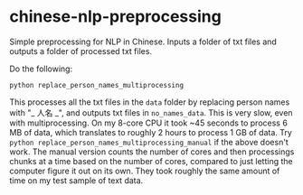 # chinese-nlp-preprocessing

Simple preprocessing for NLP in Chinese. Inputs a folder of txt files and outputs a folder of processed txt files.

Do the following:

`python replace_person_names_multiprocessing`

This processes all the txt files in the `data` folder by replacing person names with "_ 人名 _", and outputs txt files in `no_names_data`. This is very slow, even with multiprocessing. On my 8-core CPU it took ~45 seconds to process 6 MB of data, which translates to roughly 2 hours to process 1 GB of data. Try `python replace_person_names_multiprocessing_manual` if the above doesn't work. The manual version counts the number of cores and then processings chunks at a time based on the number of cores, compared to just letting the computer figure it out on its own. They took roughly the same amount of time on my test sample of text data.


